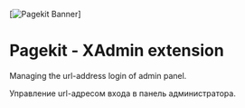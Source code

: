 [![Pagekit Banner](https://cloud.githubusercontent.com/assets/1716665/14317675/ba034b8c-fc09-11e5-81ed-f10f37d86ea5.png)]

# Pagekit - XAdmin extension

Managing the url-address login of admin panel.

Управление url-адресом входа в панель администратора.
